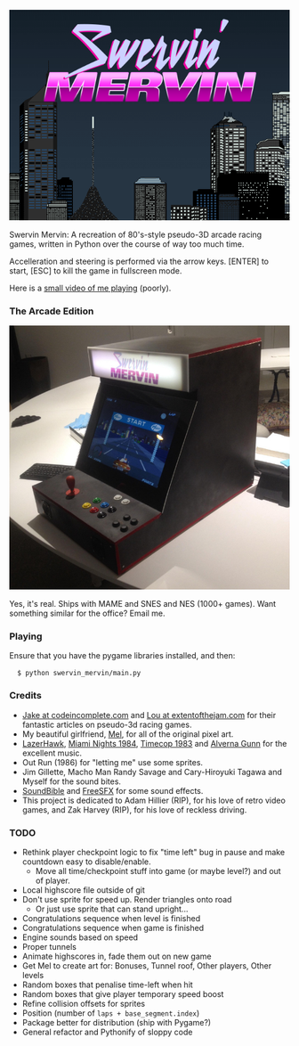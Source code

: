 ![Swervin' Mervin](/lib/box.png?raw=true "Swervin' Mervin")

Swervin Mervin: A recreation of 80's-style pseudo-3D arcade racing games, written in Python over the course of way too much time.

Accelleration and steering is performed via the arrow keys. [ENTER] to start, [ESC] to kill the game in fullscreen mode.

Here is a [small video of me playing](https://www.youtube.com/watch?v=T08Oe1l7nhk) (poorly).

### The Arcade Edition

![Swervin' Mervin Arcade Edition](/lib/arcade.jpg?raw=true "Swervin' Mervin Arcade Edition")

Yes, it's real. Ships with MAME and SNES and NES (1000+ games). Want something similar for the office? Email me.

### Playing

Ensure that you have the pygame libraries installed, and then:

```
  $ python swervin_mervin/main.py 
```

### Credits

  * [Jake at codeincomplete.com](http://codeincomplete.com/) and [Lou at extentofthejam.com](http://extentofthejam.com/) for their fantastic articles on pseudo-3d racing games.
  * My beautiful girlfriend, [Mel](http://melaniehuang.com), for all of the original pixel art.
  * [LazerHawk](https://lazerhawk.bandcamp.com/), [Miami Nights 1984](https://soundcloud.com/miami-nights-1984), [Timecop 1983](https://timecop1983.bandcamp.com/) and [Alverna Gunn](http://www.metal-archives.com/bands/Alverna_Gunn/10011) for the excellent music.
  * Out Run (1986) for "letting me" use some sprites.
  * Jim Gillette, Macho Man Randy Savage and Cary-Hiroyuki Tagawa and Myself for the sound bites.
  * [SoundBible](http://soundbible.com) and [FreeSFX](http://freesfx.co.uk) for some sound effects.
  * This project is dedicated to Adam Hillier (RIP), for his love of retro video games, and Zak Harvey (RIP), for his love of reckless driving.

### TODO
  
  * Rethink player checkpoint logic to fix "time left" bug in pause and make countdown easy to disable/enable.
    * Move all time/checkpoint stuff into game (or maybe level?) and out of player.
  * Local highscore file outside of git
  * Don't use sprite for speed up. Render triangles onto road
    * Or just use sprite that can stand upright...
  * Congratulations sequence when level is finished
  * Congratulations sequence when game is finished
  * Engine sounds based on speed
  * Proper tunnels
  * Animate highscores in, fade them out on new game
  * Get Mel to create art for: Bonuses, Tunnel roof, Other players, Other levels
  * Random boxes that penalise time-left when hit
  * Random boxes that give player temporary speed boost
  * Refine collision offsets for sprites
  * Position (number of `laps + base_segment.index`)
  * Package better for distribution (ship with Pygame?)
  * General refactor and Pythonify of sloppy code
